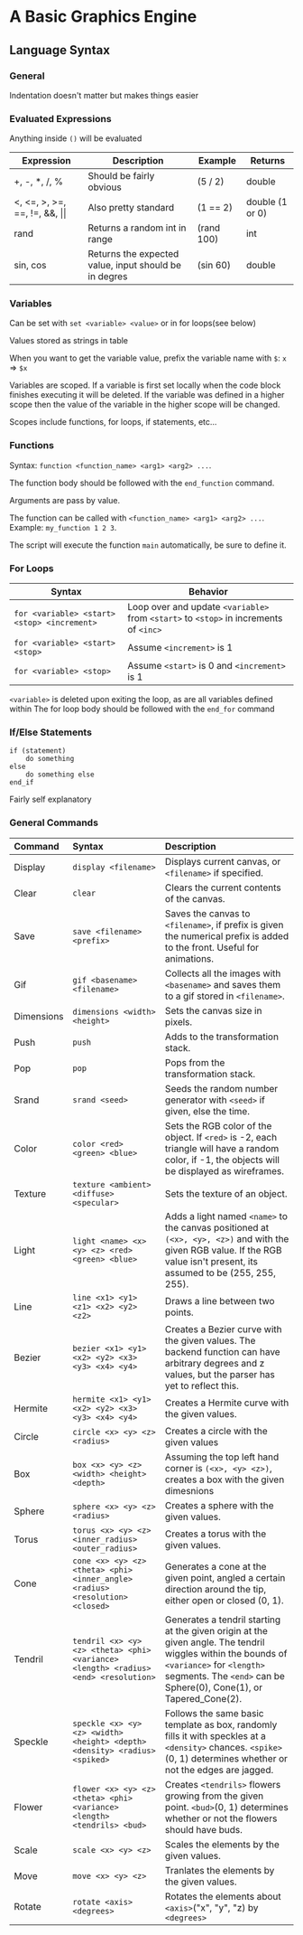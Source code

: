 # A Basic Graphics Engine

## Language Syntax

### General

Indentation doesn't matter but makes things easier

### Evaluated Expressions

Anything inside `()` will be evaluated

| Expression                     | Description                                           | Example    | Returns         |
|--------------------------------|-------------------------------------------------------|------------|-----------------|
| +, -, *, /, %                  | Should be fairly obvious                              | (5 / 2)    | double          |
| <, <=, >, >=, ==, !=, &&, \|\| | Also pretty standard                                  | (1 == 2)   | double (1 or 0) |
| rand                           | Returns a random int in range                         | (rand 100) | int             |
| sin, cos                       | Returns the expected value, input should be in degres | (sin 60)   | double          |

### Variables

Can be set with `set <variable> <value>` or in for loops(see below)

Values stored as strings in table

When you want to get the variable value, prefix the variable name with `$`: `x` => `$x`

Variables are scoped. If a variable is first set locally when the code block finishes executing it will be deleted. If the variable was defined in a higher scope then the value of the variable in the higher scope will be changed.

Scopes include functions, for loops, if statements, etc...

### Functions

Syntax: `function <function_name> <arg1> <arg2> ...`.

The function body should be followed with the `end_function` command.

Arguments are pass by value.

The function can be called with `<function_name> <arg1> <arg2> ...`. Example: `my_function 1 2 3`.

The script will execute the function `main` automatically, be sure to define it.

### For Loops

| Syntax                                      | Behavior                                                                              |
|---------------------------------------------|---------------------------------------------------------------------------------------|
| `for <variable> <start> <stop> <increment>` | Loop over and update `<variable>` from `<start>` to `<stop>` in increments of `<inc>` |
| `for <variable> <start> <stop>`             | Assume `<increment>` is 1                                                             |
| `for <variable> <stop>`                     | Assume `<start>` is 0 and `<increment>` is 1                                          |

`<variable>` is deleted upon exiting the loop, as are all variables defined within
The for loop body should be followed with the `end_for` command

### If/Else Statements
```
if (statement)
	do something
else
	do something else
end_if
```
Fairly self explanatory

### General Commands
| Command    | Syntax                                                                              | Description                                                                                                                                                                                                    |
|:-----------|:------------------------------------------------------------------------------------|:---------------------------------------------------------------------------------------------------------------------------------------------------------------------------------------------------------------|
| Display    | `display <filename>`                                                                | Displays current canvas, or `<filename>` if specified.                                                                                                                                                         |
| Clear      | `clear`                                                                             | Clears the current contents of the canvas.                                                                                                                                                                     |
| Save       | `save <filename> <prefix>`                                                          | Saves the canvas to `<filename>`, if prefix is given the numerical prefix is added to the front. Useful for animations.                                                                                        |
| Gif        | `gif <basename> <filename>`                                                         | Collects all the images with `<basename>` and saves them to a gif stored in `<filename>`.                                                                                                                      |
| Dimensions | `dimensions <width> <height>`                                                       | Sets the canvas size in pixels.                                                                                                                                                                                |
| Push       | `push`                                                                              | Adds to the transformation stack.                                                                                                                                                                              |
| Pop        | `pop`                                                                               | Pops from the transformation stack.                                                                                                                                                                            |
| Srand      | `srand <seed>`                                                                      | Seeds the random number generator with `<seed>` if given, else the time.                                                                                                                                       |
| Color      | `color <red> <green> <blue>`                                                        | Sets the RGB color of the object. If `<red>` is -2, each triangle will have a random color, if -1, the objects will be displayed as wireframes.                                                                |
| Texture    | `texture <ambient> <diffuse> <specular>`                                            | Sets the texture of an object.                                                                                                                                                                                 |
| Light      | `light <name> <x> <y> <z> <red> <green> <blue>`                                     | Adds a light named `<name>` to the canvas positioned at `(<x>, <y>, <z>)` and with the given RGB value. If the RGB value isn't present, its assumed to be (255, 255, 255).                                     |
| Line       | `line <x1> <y1> <z1> <x2> <y2> <z2>`                                                | Draws a line between two points.                                                                                                                                                                               |
| Bezier     | `bezier <x1> <y1> <x2> <y2> <x3> <y3> <x4> <y4>`                                    | Creates a Bezier curve with the given values. The backend function can have arbitrary degrees and z values, but the parser has yet to reflect this.                                                            |
| Hermite    | `hermite <x1> <y1> <x2> <y2> <x3> <y3> <x4> <y4>`                                   | Creates a Hermite curve with the given values.                                                                                                                                                                 |
| Circle     | `circle <x> <y> <z> <radius>`                                                       | Creates a circle with the given values                                                                                                                                                                         |
| Box        | `box <x> <y> <z> <width> <height> <depth>`                                          | Assuming the top left hand corner is `(<x>, <y> <z>)`, creates a box with the given dimesnions                                                                                                                 |
| Sphere     | `sphere <x> <y> <z> <radius>`                                                       | Creates a sphere with the given values.                                                                                                                                                                        |
| Torus      | `torus <x> <y> <z> <inner_radius> <outer_radius>`                                   | Creates a torus with the given values.                                                                                                                                                                         |
| Cone       | `cone <x> <y> <z> <theta> <phi> <inner_angle> <radius> <resolution> <closed>`       | Generates a cone at the given point, angled a certain direction around the tip, either open or closed (0, 1).                                                                                                  |
| Tendril    | `tendril <x> <y> <z> <theta> <phi> <variance> <length> <radius> <end> <resolution>` | Generates a tendril starting at the given origin at the given angle. The tendril wiggles within the bounds of `<variance>` for `<length>` segments. The `<end>` can be Sphere(0), Cone(1), or Tapered_Cone(2). |
| Speckle    | `speckle <x> <y> <z> <width> <height> <depth> <density> <radius> <spiked>`          | Follows the same basic template as box, randomly fills it with speckles at a `<density>` chances. `<spike>`(0, 1) determines whether or not the edges are jagged.                                              |
| Flower     | `flower <x> <y> <z> <theta> <phi> <variance> <length> <tendrils> <bud>`             | Creates `<tendrils>` flowers growing from the given point. `<bud>`(0, 1) determines whether or not the flowers should have buds.                                                                               |
| Scale      | `scale <x> <y> <z>`                                                                 | Scales the elements by the given values.                                                                                                                                                                       |
| Move       | `move <x> <y> <z>`                                                                  | Tranlates the elements by the given values.                                                                                                                                                                    |
| Rotate     | `rotate <axis> <degrees>`                                                           | Rotates the elements about `<axis>`("x", "y", "z) by `<degrees>`                                                                                                                                               |

